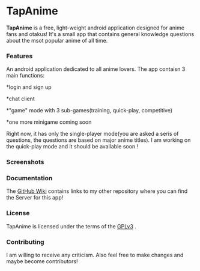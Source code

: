 # TapAnime

**TapAnime** is a free, light-weight android application designed for anime fans and otakus! It's a small app that contains general knowledge questions about the msot popular anime of all time.

### Features

An android application dedicated to all anime lovers. 
The app contaisn 3 main functions:

*login and sign up

*chat client

*"game" mode with 3 sub-games(training, quick-play, competitive)

*one more minigame coming soon


Right now, it has only the single-player mode(you are asked a seris of questions, the questions are based on major anime titles). I am working on the quick-play mode and it should be available soon !

### Screenshots



### Documentation

The [GitHub Wiki](https://github.com/Kira050200/TapAnime/wiki) contains links to my other repository where you can find the Server for this app!

### License

TapAnime is licensed under the terms of the [GPLv3](LICENSE) .

### Contributing

I am willing to receive any criticism. Also feel free to make changes and maybe become contributors!
